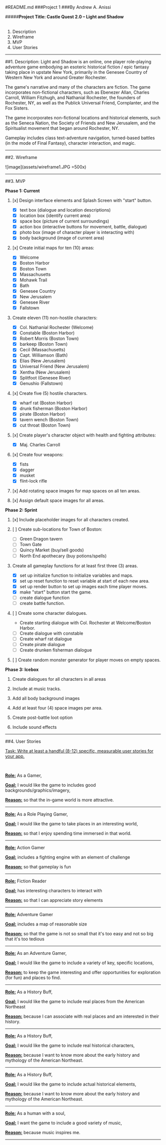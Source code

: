 #README.md
###Project 1
###By Andrew A. Anissi


#####**Project Title: Castle Quest 2.0 – Light and Shadow**
<br><br>

1. Description
2. Wireframe
3. MVP
4. User Stories

*****

##1. Description:
Light and Shadow is an online, one player role-playing adventure game embodying an esoteric historical fiction / epic fantasy taking place in upstate New York, primarily in the Genesee Country of Western New York and around Greater Rochester. 

The game's narrative and many of the characters are fiction. The game incorporates non-fictional characters, such as Ebenezer Allan, Charles Carroll, William Fitzhugh, and Nathanial Rochester, the founders of Rochester, NY, as well as the Publick Universal Friend, Cornplanter, and the Fox Sisters.

The game incorporates non-fictional locations and historical elements, such as the Seneca Nation, the Society of Friends and New Jerusalem, and the Spiritualist movement that began around Rochester, NY.

Gameplay includes class text-adventure navigation, turned-based battles (in the mode of Final Fantasy), character interaction, and magic.


*****

##2. Wireframe

![image](assets/wireframe1.JPG =500x)


*******

##3. MVP

**Phase 1: Current**<br>
	
1. [x] Design interface elements and Splash Screen with "start" button.
	- [x] text box (dialogue and location descriptions)
	- [x] location box (identify current area)
	- [x] space box (picture of current surroundings)
	- [x] action box (interactive buttons for movement, battle, dialogue)
	- [x] photo box (image of character player is interacting with)
	- [x] body background (image of current area)

2. [x] Create initial maps for ten (10) areas:
	- [x] Welcome
	- [x] Boston Harbor
	- [x] Boston Town
	- [x] Massachusetts
	- [x] Mohawk Trail
	- [x] Bath
	- [x] Genesee Country
	- [x] New Jerusalem
	- [x] Genesee River
	- [x] Fallstown

3. Create eleven (11) non-hostile characters:
	- [x] Col. Nathanial Rochester (Welcome)
	- [x] Constable (Boston Harbor)
	- [x] Robert Morris (Boston Town)
	- [x] barkeep (Boston Town)
	- [x] Cecil (Massachusetts)
	- [x] Capt. Williamson (Bath)
	- [x] Elias (New Jerusalem)
	- [x] Universal Friend (New Jerusalem)
	- [x] Xentha (New Jerusalem)
	- [x] Splitfoot (Genesee River)
	- [x] Genushio (Fallstown)

4. [x] Create five (5) hostile characters.
	- [x] wharf rat (Boston Harbor)
	- [x] drunk fisherman (Boston Harbor)
	- [x] pirate (Boston Harbor)
	- [x] tavern wench (Boston Town)
	- [x] cut throat (Boston Town)

5. [x] Create player's character object with health and fighting attributes:
	- [x] Maj. Charles Carroll

6. [x] Create four weapons:
	- [x] fists
	- [x] dagger
	- [x] musket
	- [x] flint-lock rifle

7. [x] Add rotating space images for map spaces on all ten areas.

8. [x] Assign default space images for all areas.


**Phase 2: Sprint**<br>

1. [x] Include placeholder images for all characters created.

2. [ ] Create sub-locations for Town of Boston:
	- [ ] Green Dragon tavern
	- [ ] Town Gate
	- [ ] Quincy Market (buy/sell goods)
	- [ ] North End apothecary (buy potions/spells)

3. Create all gameplay functions for at least first three (3) areas.
	- [x] set up initialize function to initialize variables and maps.
	- [x] set up reset function to reset variable at start of each new area.
	- [x] set up render button to set up images each time player moves.
	- [x] make "start" button start the game.
	- [ ] create dialogue function
	- [ ] create battle function.

4. [ ] Create some character dialogues.
	- Create starting dialogue with Col. Rochester at Welcome/Boston Harbor.
	- [ ] Create dialogue with constable
	- [ ] Create wharf rat dialogue
	- [ ] Create pirate dialogue
	- [ ] Create drunken fisherman dialogue

5. [ ] Create random monster generator for player moves on empty spaces.






**Phase 3: Icebox**<br>

1. Create dialogues for all characters in all areas

2. Include at music tracks.

3. Add all body background images

4. Add at least four (4) space images per area.

5. Create post-battle loot option

6. Include sound effects



******

##4. User Stories

<u>Task: Write at least a handful (8-12) specific, measurable user stories for your app.</u>

<br>

**<u>Role:</u>** As a Gamer,

**<u>Goal:</u>** I would like the game to includes good backgrounds/graphics/imagery,

**<u>Reason:</u>** so that the in-game world is more attractive.

********

**<u>Role:</u>** As a Role Playing Gamer,

**<u>Goal:</u>** I would like the game to take places in an interesting world,

**<u>Reason:</u>** so that I enjoy spending time immersed in that world.

********

**<u>Role:</u>** Action Gamer

**<u>Goal:</u>** includes a fighting engine with an element of challenge

**<u>Reason:</u>** so that gameplay is fun

********

**<u>Role:</u>** Fiction Reader

**<u>Goal:</u>** has interesting characters to interact with

**<u>Reason:</u>** so that I can appreciate story elements

********

**<u>Role:</u>** Adventure Gamer

**<u>Goal:</u>** includes a map of reasonable size

**<u>Reason:</u>** so that the game is not so small that it's too easy and not so big that it's too tedious

********

**<u>Role:</u>** As an Adventure Gamer,

**<u>Goal:</u>** I would like the game to include a variety of key, specific locations,

**<u>Reason:</u>** to keep the game interesting and offer opportunities for exploration (for fun) and places to find.

********

**<u>Role:</u>** As a History Buff,

**<u>Goal:</u>** I would like the game to include real places from the American Northeast

**<u>Reason:</u>** because I can associate with real places and am interested in their history.

********

**<u>Role:</u>** As a History Buff,

**<u>Goal:</u>** I would like the game to include real historical characters,

**<u>Reason:</u>** because I want to know more about the early history and mythology of the American Northeast.

********

**<u>Role:</u>** As a History Buff,

**<u>Goal:</u>** I would like the game to include actual historical elements,

**<u>Reason:</u>** because I want to know more about the early history and mythology of the American Northeast.

********

**<u>Role:</u>** As a human with a soul,

**<u>Goal:</u>** I want the game to include a good variety of music,

**<u>Reason:</u>** because music inspires me.

********

